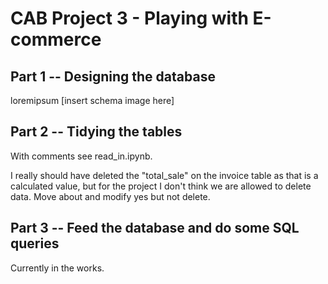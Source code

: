 # CAB Project 3 - Playing with E-commerce

## Part 1 -- Designing the database
loremipsum
[insert schema image here]

## Part 2 -- Tidying the tables
With comments see read_in.ipynb.

I really should have deleted the "total_sale" on the invoice table as that is a calculated value, but for the project I don't think we are allowed to delete data. Move about and modify yes but not delete.

## Part 3 -- Feed the database and do some SQL queries
Currently in the works.
